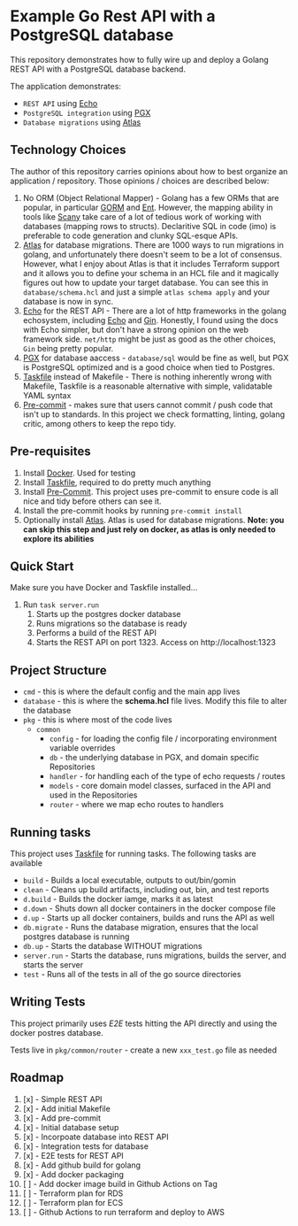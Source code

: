 # Example Go Rest API with a PostgreSQL database

This repository demonstrates how to fully wire up and deploy a Golang REST API with a PostgreSQL database backend.

The application demonstrates:

- `REST API` using [Echo](https://echo.labstack.com/)
- `PostgreSQL integration` using [PGX](https://github.com/jackc/pgx)
- `Database migrations` using [Atlas](https://atlasgo.io/)

## Technology Choices

The author of this repository carries opinions about how to best organize an application / repository.  Those opinions / choices are described below:

1. No ORM (Object Relational Mapper) - Golang has a few ORMs that are popular, in particular [GORM](https://gorm.io/) and [Ent](https://entgo.io/).  However, the mapping ability in tools like [Scany](https://github.com/georgysavva/scany) take care of a lot of tedious work of working with databases (mapping rows to structs).  Declaritive SQL in code (imo) is preferable to code generation and clunky SQL-esque APIs.
2. [Atlas](https://atlasgo.io/) for database migrations.  There are 1000 ways to run migrations in golang, and unfortunately there doesn't seem to be a lot of consensus.  However, what I enjoy about Atlas is that it includes Terraform support and it allows you to define your schema in an HCL file and it magically figures out how to update your target database.  You can see this in `database/schema.hcl` and just a simple `atlas schema apply` and your database is now in sync.
3. [Echo](https://echo.labstack.com/) for the REST API - There are a lot of http frameworks in the golang echosystem, including [Echo](https://echo.labstack.com/) and [Gin](https://gin-gonic.com/).  Honestly, I found using the docs with Echo simpler, but don't have a strong opinion on the web framework side.  `net/http` might be just as good as the other choices, `Gin` being pretty popular.
4. [PGX](https://github.com/jackc/pgx) for database aaccess - `database/sql` would be fine as well, but PGX is PostgreSQL optimized and is a good choice when tied to Postgres.
5. [Taskfile](https://taskfile.dev/) instead of Makefile - There is nothing inherently wrong with Makefile, Taskfile is a reasonable alternative with simple, validatable YAML syntax
6. [Pre-commit](https://pre-commit.com/) - makes sure that users cannot commit / push code that isn't up to standards.  In this project we check formatting, linting, golang critic, among others to keep the repo tidy.

## Pre-requisites

1. Install [Docker](https://docs.docker.com/get-docker/).  Used for testing
2. Install [Taskfile](https://taskfile.dev/), required to do pretty much anything
3. Install [Pre-Commit](https://pre-commit.com/).  This project uses pre-commit to ensure code is all nice and tidy before others can see it.
4. Install the pre-commit hooks by running `pre-commit install`
5. Optionally install [Atlas](https://atlasgo.io/getting-started).  Atlas is used for database migrations.  **Note: you can skip this step and just rely on docker, as atlas is only needed to explore its abilities**

## Quick Start

Make sure you have Docker and Taskfile installed...

1. Run `task server.run`
   1. Starts up the postgres docker database
   2. Runs migrations so the database is ready
   3. Performs a build of the REST API
   4. Starts the REST API on port 1323.  Access on http://localhost:1323

## Project Structure

- `cmd` - this is where the default config and the main app lives
- `database` - this is where the **schema.hcl** file lives.  Modify this file to alter the database
- `pkg` - this is where most of the code lives
  - `common`
    - `config` - for loading the config file / incorporating environment variable overrides
    - `db` - the underlying database in PGX, and domain specific Repositories
    - `handler` - for handling each of the type of echo requests / routes
    - `models` - core domain model classes, surfaced in the API and used in the Repositories
    - `router` - where we map echo routes to handlers

## Running tasks

This project uses [Taskfile](https://taskfile.dev/) for running tasks.  The following tasks are available

- `build` - Builds a local executable, outputs to out/bin/gomin
- `clean` - Cleans up build artifacts, including out, bin, and test reports
- `d.build` - Builds the docker iamge, marks it as latest
- `d.down` - Shuts down all docker containers in the docker compose file
- `d.up` - Starts up all docker containers, builds and runs the API as well
- `db.migrate` - Runs the database migration, ensures that the local postgres database is running
- `db.up` - Starts the database WITHOUT migrations
- `server.run` - Starts the database, runs migrations, builds the server, and starts the server
- `test` - Runs all of the tests in all of the go source directories

## Writing Tests

This project primarily uses _E2E_ tests hitting the API directly and using the docker postres database.

Tests live in `pkg/common/router` - create a new `xxx_test.go` file as needed

## Roadmap

1. [x] - Simple REST API
2. [x] - Add initial Makefile
3. [x] - Add pre-commit
4. [x] - Initial database setup
5. [x] - Incorpoate database into REST API
6. [x] - Integration tests for database
7. [x] - E2E tests for REST API
8. [x] - Add github build for golang
9. [x] - Add docker packaging
10. [ ] - Add docker image build in Github Actions on Tag
11. [ ] - Terraform plan for RDS
12. [ ] - Terraform plan for ECS
13. [ ] - Github Actions to run terraform and deploy to AWS
